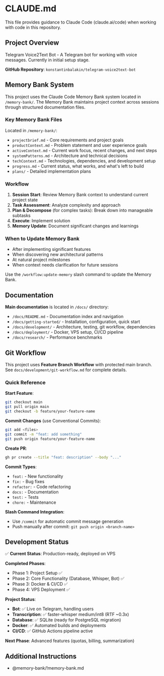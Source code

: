 # CLAUDE.md

This file provides guidance to Claude Code (claude.ai/code) when working with code in this repository.

## Project Overview

Telegram Voice2Text Bot - A Telegram bot for working with voice messages. Currently in initial setup stage.

**GitHub Repository**: `konstantinbalakin/telegram-voice2text-bot`

## Memory Bank System

This project uses the Claude Code Memory Bank system located in `/memory-bank/`. The Memory Bank maintains project context across sessions through structured documentation files.

### Key Memory Bank Files

Located in `/memory-bank/`:

- `projectbrief.md` - Core requirements and project goals
- `productContext.md` - Problem statement and user experience goals
- `activeContext.md` - Current work focus, recent changes, and next steps
- `systemPatterns.md` - Architecture and technical decisions
- `techContext.md` - Technologies, dependencies, and development setup
- `progress.md` - Current status, what works, and what's left to build
- `plans/` - Detailed implementation plans

### Workflow

1. **Session Start**: Review Memory Bank context to understand current project state
2. **Task Assessment**: Analyze complexity and approach
3. **Plan & Decompose** (for complex tasks): Break down into manageable subtasks
4. **Execute**: Implement solution
5. **Memory Update**: Document significant changes and learnings

### When to Update Memory Bank

- After implementing significant features
- When discovering new architectural patterns
- At natural project milestones
- When context needs clarification for future sessions

Use the `/workflow:update-memory` slash command to update the Memory Bank.

## Documentation

**Main documentation** is located in `/docs/` directory:
- `/docs/README.md` - Documentation index and navigation
- `/docs/getting-started/` - Installation, configuration, quick start
- `/docs/development/` - Architecture, testing, git workflow, dependencies
- `/docs/deployment/` - Docker, VPS setup, CI/CD pipeline
- `/docs/research/` - Performance benchmarks

## Git Workflow

This project uses **Feature Branch Workflow** with protected main branch. See `docs/development/git-workflow.md` for complete details.

### Quick Reference

**Start Feature**:
```bash
git checkout main
git pull origin main
git checkout -b feature/your-feature-name
```

**Commit Changes** (use Conventional Commits):
```bash
git add <files>
git commit -m "feat: add something"
git push origin feature/your-feature-name
```

**Create PR**:
```bash
gh pr create --title "feat: description" --body "..."
```

**Commit Types**:
- `feat:` - New functionality
- `fix:` - Bug fixes
- `refactor:` - Code refactoring
- `docs:` - Documentation
- `test:` - Tests
- `chore:` - Maintenance

**Slash Command Integration**:
- Use `/commit` for automatic commit message generation
- Push manually after commit: `git push origin <branch-name>`

## Development Status

✅ **Current Status**: Production-ready, deployed on VPS

**Completed Phases**:
- Phase 1: Project Setup ✅
- Phase 2: Core Functionality (Database, Whisper, Bot) ✅
- Phase 3: Docker & CI/CD ✅
- Phase 4: VPS Deployment ✅

**Project Status**:
- **Bot**: ✅ Live on Telegram, handling users
- **Transcription**: ✅ faster-whisper medium/int8 (RTF ~0.3x)
- **Database**: ✅ SQLite (ready for PostgreSQL migration)
- **Docker**: ✅ Automated builds and deployments
- **CI/CD**: ✅ GitHub Actions pipeline active

**Next Phase**: Advanced features (quotas, billing, summarization)

## Additional Instructions
- @memory-bank/!memory-bank.md